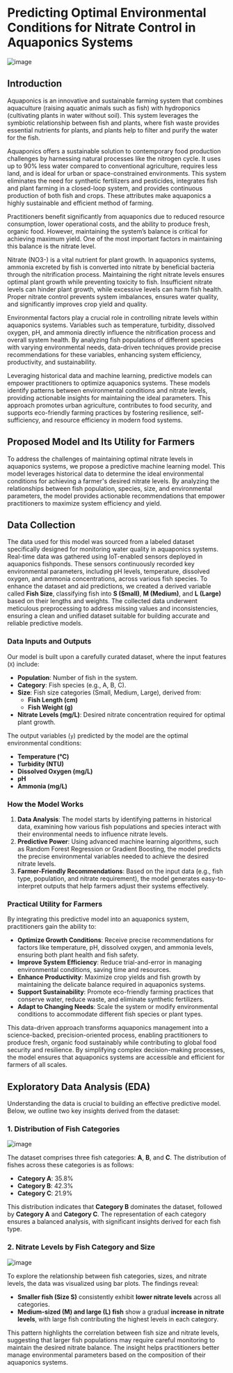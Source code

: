 # Predicting Optimal Environmental Conditions for Nitrate Control in Aquaponics Systems


![image](https://github.com/user-attachments/assets/7ac78079-7324-4216-8425-53decbbd5810)


## Introduction
Aquaponics is an innovative and sustainable farming system that combines aquaculture (raising aquatic animals such as fish) with hydroponics (cultivating plants in water without soil). This system leverages the symbiotic relationship between fish and plants, where fish waste provides essential nutrients for plants, and plants help to filter and purify the water for the fish.

Aquaponics offers a sustainable solution to contemporary food production challenges by harnessing natural processes like the nitrogen cycle. It uses up to 90% less water compared to conventional agriculture, requires less land, and is ideal for urban or space-constrained environments. This system eliminates the need for synthetic fertilizers and pesticides, integrates fish and plant farming in a closed-loop system, and provides continuous production of both fish and crops. These attributes make aquaponics a highly sustainable and efficient method of farming.

Practitioners benefit significantly from aquaponics due to reduced resource consumption, lower operational costs, and the ability to produce fresh, organic food. However, maintaining the system’s balance is critical for achieving maximum yield. One of the most important factors in maintaining this balance is the nitrate level.

Nitrate (NO3-) is a vital nutrient for plant growth. In aquaponics systems, ammonia excreted by fish is converted into nitrate by beneficial bacteria through the nitrification process. Maintaining the right nitrate levels ensures optimal plant growth while preventing toxicity to fish. Insufficient nitrate levels can hinder plant growth, while excessive levels can harm fish health. Proper nitrate control prevents system imbalances, ensures water quality, and significantly improves crop yield and quality.

Environmental factors play a crucial role in controlling nitrate levels within aquaponics systems. Variables such as temperature, turbidity, dissolved oxygen, pH, and ammonia directly influence the nitrification process and overall system health. By analyzing fish populations of different species with varying environmental needs, data-driven techniques provide precise recommendations for these variables, enhancing system efficiency, productivity, and sustainability.

Leveraging historical data and machine learning, predictive models can empower practitioners to optimize aquaponics systems. These models identify patterns between environmental conditions and nitrate levels, providing actionable insights for maintaining the ideal parameters. This approach promotes urban agriculture, contributes to food security, and supports eco-friendly farming practices by fostering resilience, self-sufficiency, and resource efficiency in modern food systems.

## Proposed Model and Its Utility for Farmers

To address the challenges of maintaining optimal nitrate levels in aquaponics systems, we propose a predictive machine learning model. This model leverages historical data to determine the ideal environmental conditions for achieving a farmer's desired nitrate levels. By analyzing the relationships between fish population, species, size, and environmental parameters, the model provides actionable recommendations that empower practitioners to maximize system efficiency and yield.

## Data Collection

The data used for this model was sourced from a labeled dataset specifically designed for monitoring water quality in aquaponics systems. Real-time data was gathered using IoT-enabled sensors deployed in aquaponics fishponds. These sensors continuously recorded key environmental parameters, including pH levels, temperature, dissolved oxygen, and ammonia concentrations, across various fish species. 
To enhance the dataset and aid predictions, we created a derived variable called **Fish Size**, classifying fish into **S (Small)**, **M (Medium)**, and **L (Large)** based on their lengths and weights. 
The collected data underwent meticulous preprocessing to address missing values and inconsistencies, ensuring a clean and unified dataset suitable for building accurate and reliable predictive models.


### Data Inputs and Outputs
Our model is built upon a carefully curated dataset, where the input features (`X`) include:
- **Population**: Number of fish in the system.
- **Category**: Fish species (e.g., A, B, C).
- **Size**: Fish size categories (Small, Medium, Large), derived from:
  - **Fish Length (cm)**
  - **Fish Weight (g)**
- **Nitrate Levels (mg/L)**: Desired nitrate concentration required for optimal plant growth.

The output variables (`y`) predicted by the model are the optimal environmental conditions:
- **Temperature (°C)**
- **Turbidity (NTU)**
- **Dissolved Oxygen (mg/L)**
- **pH**
- **Ammonia (mg/L)**

### How the Model Works
1. **Data Analysis**: The model starts by identifying patterns in historical data, examining how various fish populations and species interact with their environmental needs to influence nitrate levels.
2. **Predictive Power**: Using advanced machine learning algorithms, such as Random Forest Regression or Gradient Boosting, the model predicts the precise environmental variables needed to achieve the desired nitrate levels.
3. **Farmer-Friendly Recommendations**: Based on the input data (e.g., fish type, population, and nitrate requirement), the model generates easy-to-interpret outputs that help farmers adjust their systems effectively.

### Practical Utility for Farmers
By integrating this predictive model into an aquaponics system, practitioners gain the ability to:
- **Optimize Growth Conditions**: Receive precise recommendations for factors like temperature, pH, dissolved oxygen, and ammonia levels, ensuring both plant health and fish safety.
- **Improve System Efficiency**: Reduce trial-and-error in managing environmental conditions, saving time and resources.
- **Enhance Productivity**: Maximize crop yields and fish growth by maintaining the delicate balance required in aquaponics systems.
- **Support Sustainability**: Promote eco-friendly farming practices that conserve water, reduce waste, and eliminate synthetic fertilizers.
- **Adapt to Changing Needs**: Scale the system or modify environmental conditions to accommodate different fish species or plant types.

This data-driven approach transforms aquaponics management into a science-backed, precision-oriented process, enabling practitioners to produce fresh, organic food sustainably while contributing to global food security and resilience. By simplifying complex decision-making processes, the model ensures that aquaponics systems are accessible and efficient for farmers of all scales.

## Exploratory Data Analysis (EDA)

Understanding the data is crucial to building an effective predictive model. Below, we outline two key insights derived from the dataset:

### 1. Distribution of Fish Categories

![image](https://github.com/user-attachments/assets/94314e30-1b8b-48ed-aa1e-86c2dc773d22)

The dataset comprises three fish categories: **A**, **B**, and **C**. The distribution of fishes across these categories is as follows:
- **Category A**: 35.8%
- **Category B**: 42.3%
- **Category C**: 21.9%

This distribution indicates that **Category B** dominates the dataset, followed by **Category A** and **Category C**. The representation of each category ensures a balanced analysis, with significant insights derived for each fish type.

### 2. Nitrate Levels by Fish Category and Size

![image](https://github.com/user-attachments/assets/e15d507a-9ff0-418c-ae57-369658f0a281)

To explore the relationship between fish categories, sizes, and nitrate levels, the data was visualized using bar plots. The findings reveal:
- **Smaller fish (Size S)** consistently exhibit **lower nitrate levels** across all categories.
- **Medium-sized (M) and large (L) fish** show a gradual **increase in nitrate levels**, with large fish contributing the highest levels in each category.

This pattern highlights the correlation between fish size and nitrate levels, suggesting that larger fish populations may require careful monitoring to maintain the desired nitrate balance. The insight helps practitioners better manage environmental parameters based on the composition of their aquaponics systems.



